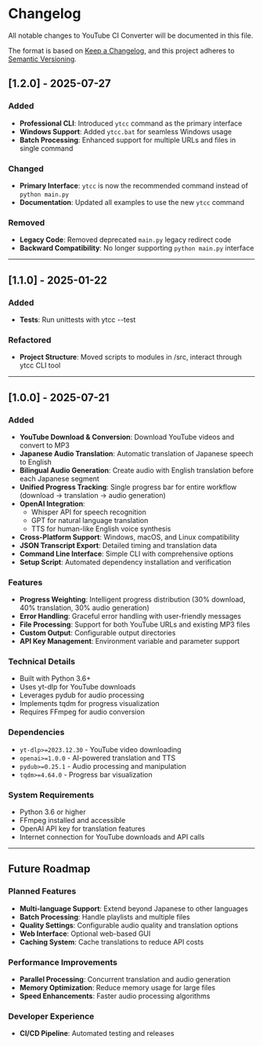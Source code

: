 # Changelog

All notable changes to YouTube CI Converter will be documented in this file.

The format is based on [Keep a Changelog](https://keepachangelog.com/en/1.0.0/),
and this project adheres to [Semantic Versioning](https://semver.org/spec/v2.0.0.html).

## [1.2.0] - 2025-07-27

### Added
- **Professional CLI**: Introduced `ytcc` command as the primary interface
- **Windows Support**: Added `ytcc.bat` for seamless Windows usage
- **Batch Processing**: Enhanced support for multiple URLs and files in single command

### Changed
- **Primary Interface**: `ytcc` is now the recommended command instead of `python main.py`
- **Documentation**: Updated all examples to use the new `ytcc` command

### Removed
- **Legacy Code**: Removed deprecated `main.py` legacy redirect code
- **Backward Compatibility**: No longer supporting `python main.py` interface

---

## [1.1.0] - 2025-01-22

### Added
- **Tests**: Run unittests with ytcc --test

### Refactored
- **Project Structure**: Moved scripts to modules in /src, interact through ytcc CLI tool

---

## [1.0.0] - 2025-07-21

### Added
- **YouTube Download & Conversion**: Download YouTube videos and convert to MP3
- **Japanese Audio Translation**: Automatic translation of Japanese speech to English
- **Bilingual Audio Generation**: Create audio with English translation before each Japanese segment
- **Unified Progress Tracking**: Single progress bar for entire workflow (download → translation → audio generation)
- **OpenAI Integration**: 
  - Whisper API for speech recognition
  - GPT for natural language translation  
  - TTS for human-like English voice synthesis
- **Cross-Platform Support**: Windows, macOS, and Linux compatibility
- **JSON Transcript Export**: Detailed timing and translation data
- **Command Line Interface**: Simple CLI with comprehensive options
- **Setup Script**: Automated dependency installation and verification

### Features
- **Progress Weighting**: Intelligent progress distribution (30% download, 40% translation, 30% audio generation)
- **Error Handling**: Graceful error handling with user-friendly messages
- **File Processing**: Support for both YouTube URLs and existing MP3 files
- **Custom Output**: Configurable output directories
- **API Key Management**: Environment variable and parameter support

### Technical Details
- Built with Python 3.6+
- Uses yt-dlp for YouTube downloads
- Leverages pydub for audio processing
- Implements tqdm for progress visualization
- Requires FFmpeg for audio conversion

### Dependencies
- `yt-dlp>=2023.12.30` - YouTube video downloading
- `openai>=1.0.0` - AI-powered translation and TTS
- `pydub>=0.25.1` - Audio processing and manipulation
- `tqdm>=4.64.0` - Progress bar visualization

### System Requirements
- Python 3.6 or higher
- FFmpeg installed and accessible
- OpenAI API key for translation features
- Internet connection for YouTube downloads and API calls

---

## Future Roadmap

### Planned Features
- **Multi-language Support**: Extend beyond Japanese to other languages
- **Batch Processing**: Handle playlists and multiple files
- **Quality Settings**: Configurable audio quality and translation options
- **Web Interface**: Optional web-based GUI
- **Caching System**: Cache translations to reduce API costs

### Performance Improvements
- **Parallel Processing**: Concurrent translation and audio generation
- **Memory Optimization**: Reduce memory usage for large files
- **Speed Enhancements**: Faster audio processing algorithms

### Developer Experience
- **CI/CD Pipeline**: Automated testing and releases
